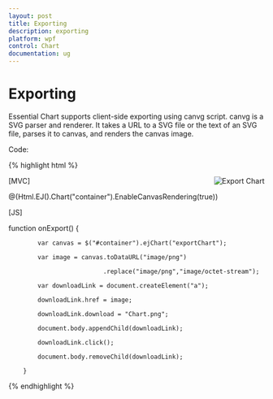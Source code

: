 ```yaml
---
layout: post
title: Exporting
description: exporting
platform: wpf
control: Chart
documentation: ug
---
```


# Exporting

Essential Chart supports client-side exporting using canvg script. canvg is a SVG parser and renderer. It takes a URL to a SVG file or the text of an SVG file, parses it to canvas, and renders the canvas image. 

Code:



{% highlight html %}

<img src="../images/chart/export.png" onclick="onExport()" title="Export Chart" style="float: right" />

<div id="container"></div> 



[MVC]



@(Html.EJ().Chart("container").EnableCanvasRendering(true))



[JS]



function onExport() {

            var canvas = $("#container").ejChart("exportChart");

            var image = canvas.toDataURL("image/png")

                              .replace("image/png","image/octet-stream");

            var downloadLink = document.createElement("a");

            downloadLink.href = image;

            downloadLink.download = "Chart.png";

            document.body.appendChild(downloadLink);

            downloadLink.click();

            document.body.removeChild(downloadLink);

        }


{% endhighlight  %}


